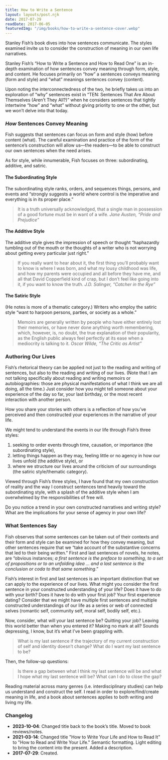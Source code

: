 ```yaml
---
title: How to Write a Sentence
layout: layouts/post.njk
date: 2017-07-29
readDate: 2017-06-05
featuredImg: "/img/books/how-to-write-a-sentence-cover.webp"
---
```


Stanley Fish’s book dives into how sentences communicate. The styles examined invite us to consider the construction of meaning in our own life narratives.
<!-- excerpt -->

<section class="two-column">

Stanley Fish’s “How to Write a Sentence and How to Read One” is an in-depth examination of how sentences convey meaning through form, style, and content. He focuses primarily on “how” a sentences conveys meaning (form and style) and “what” meanings sentences convey (content).

Upon noting the interconnectedness of the two, he briefly takes us into an exploration of “why” sentences exist in “TEN: Sentences That Are About Themselves (Aren’t They All?)” when he considers sentences that tightly intertwine “how” and “what” without giving priority to one or the other, but we won’t delve into that today.

### *How* Sentences Convey Meaning 
Fish suggests that sentences can focus on form and style (how) before content (what). The careful examination and practice of the form of the sentence’s construction will allow us—the readers—to be able to construct our own sentences when the need arises. 

As for style, while innumerable, Fish focuses on three: subordinating, additive, and satiric.

#### The Subordinating Style
The subordinating style ranks, orders, and sequences things, persons, and events and “strongly suggests a world where control is the imperative and everything is in its proper place.” 

> It is a truth universally acknowledged, that a single man in possession of a good fortune must be in want of a wife.
<cite>Jane Austen, “Pride and Prejudice”</cite>

#### The Additive Style 
The additive style gives the impression of speech or thought “haphazardly tumbling out of the mouth or the thoughts of a writer who is not worrying about getting every particular just right.” 

> If you really want to hear about it, the first thing you’ll probably want to know is where I was born, and what my lousy childhood was life, and how my parents were occupied and all before they have me, and all that David Copperfield kind of crap, but I don’t feel like going into it, if you want to know the truth.
<cite>J.D. Salinger, “Catcher in the Rye”</cite>

#### The Satiric Style 
(He notes is more of a thematic category.) Writers who employ the satiric style “want to harpoon persons, parties, or society as a whole.” 

> Memoirs are generally written by people who have either entirely lost their memories, or have never done anything worth remembering, which, however, is, no doubt, the true explanation of their popularity, as the English public always feel perfectly at its ease when a mediocrity is talking to it.
<cite>Oscar Wilde, “The Critic as Artist”</cite>

### Authoring Our Lives
Fish’s rhetorical theory can be applied not just to the reading and writing of sentences, but also to the reading and writing of our lives. (Note that I am not talking specifically about reading and writing memoirs or autobiographies: those are physical manifestations of what I think we are all doing, all the time.) Just consider how you might tell someone about your experience of the day so far, your last birthday, or the most recent interaction with another person. 

How you share your stories with others is a reflection of how you’ve perceived and then constructed your experiences in the narrative of your life. 

We might tend to understand the events in our life through Fish’s three styles: 
1. seeking to order events through time, causation, or importance (the subordinating style), 
2. letting things happen as they may, feeling little or no agency in how our lives unfold (the additive style), or 
3. where we structure our lives around the criticism of our surroundings (the satiric style/thematic category).

Viewed through Fish’s three styles, I have found that my own construction of reality and the way I construct sentences tend heavily toward the subordinating style, with a splash of the additive style when I am overwhelmed by the responsibilities of free will. 

Do you notice a trend in your own constructed narratives and writing style? What are the implications for your sense of agency in your own life?

### What Sentences Say 
Fish observes that some sentences can be taken out of their contexts and their form and style can be examined for how they convey meaning, but other sentences require that we “take account of the substantive concerns that led to their being written.” First and last sentences of novels, he notes, are “obvious instances; *a first sentence is the preface to something, to a set of propositions or to an unfolding idea … and a last sentence is the conclusion or coda to that same something*.”

Fish’s interest in first and last sentences is an important distinction that we can apply to the experience of our lives. What might you consider the first sentence in your constructed understanding of your life? Does it have to do with your birth? Does it have to do with your first job? Your first experience dating? Consider that we might have multiple first sentences and multiple constructed understandings of our life as a series or web of connected selves (romantic self, community self, moral self, bodily self, etc.).

Now, consider, what will your last sentence be? Quitting your job? Leaving this world better than when you entered it? Making no mark at all? Sounds depressing, I know, but it’s what I’ve been grappling with. 

> What is my last sentence if the trajectory of my current construction of self and identity doesn’t change? What do I want my last sentence to be?

Then, the follow-up questions:

> Is there a gap between what I think my last sentence will be and what I hope what my last sentence will be? What can I do to close the gap?

Reading material across many genres (i.e. interdisciplinary studies) can help us understand and construct the self. I read in order to explore/find/create meaning in life, and a book about sentences applies to both writing and living my life.

</section>

### Changelog
* **2023-10-04**: Changed title back to the book’s title. Moved to book reviews/notes.
* **2021-03-14**: Changed title "How to Write Your Life and How to Read It" to "How to Read and Write Your Life." Semantic formatting. Light editing to bring the content into the present. Added a description.
* **2017-07-29**: Created.